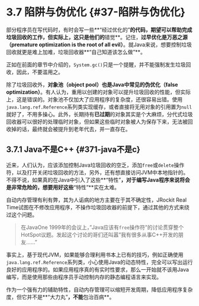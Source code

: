 # 3.7 陷阱与伪优化 {#37-陷阱与伪优化}

部分程序员在写代码时，有时会写一些**“经过优化的”**的代码，期望可以帮助完成垃圾回收的工作，但实际上，这只是他们的**错觉**。记住，**过早优化是万恶之源（premature optimization is the root of all evil）**。就Java来说，想要控制垃圾回收就更是难上加难，垃圾回收器**“自己知道该怎么做”**。

正如在前面的章节中介绍的，`System.gc()`只是一个提醒，并不能强制发生垃圾回收，因此，不要滥用之。

除了垃圾回收外，**对象池（object pool）**也是Java中常见的**伪优化（false optimization）**。有人认为，重用以创建的对象可以提升垃圾回收的性能，但实际上，这是错误的。对象池不仅加大了应用程序的复杂度，还很容易出错。使用`java.lang.ref.Reference`系列类实现缓存，或者直接将无用对象的引用置为`null`就好了，不用多操心。此外，长期持有**已过期**的对象其实是个大麻烦，分代式垃圾回收器可以很好的处理临时对象，但如果这些临时对象被人为保存下来，无法被回收掉的话，最终就会被提升到老年代去，并一直存在。



## 3.7.1 Java不是C++ {#371-java不是c}

近来，人们认为，应该添加控制Java垃圾回收的空乏，添加`free`或`delete`操作符，以及打开关闭垃圾回收的方法，另外，还有想直接访问JVM中本地指针的。不得不说，如果真的在Java中引入了这些**“特性”**，对于编写Java程序来说将会是非常危险的，想要用好这些**“特性”**实在太难。

自动内存管理有利有弊，其为人诟病的地方主要在于其不确定性，JRockit Real Time试图在不修改应用程序，不操作垃圾回收器的前提下，通过其他的方式来绕过这个问题。

> 在JavaOne 1999年的会议上，”Java应该有`free`操作符”的讨论贯穿整个HotSpot议题。发起这个讨论的哥们还叫嚣”我有很多从事C++开发的朋友……”

事实上，基于现代JVM，如果能够合理利用书本上已有的技巧，例如正确使用`java.lang.ref.Reference`系列类，小心使用Java的动态特性，完全可以写出运行良好的应用程序的。如果应用程序真的有实时性要求，那么一开始就不该用Java编写，而是使用那些由程序员手动控制内存的静态编程语言来实现。

作为一个强有力的辅助特性，自动内存管理可以缩短开发周期，降低应用程序复杂度，但它并不是**“大力丸”**，不能**包治百病**。

